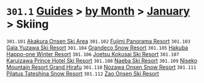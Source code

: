 # `301.1` [Guides](../../../) > [by Month](../../) > [January](../) > Skiing

`301.101` [Akakura Onsen Ski Area](akakura-onsen-ski-area.md)
`301.102` [Fujimi Panorama Resort](fujimi-panorama-resort.md)
`301.103` [Gala Yuzawa Ski Resort](gala-yuzawa-ski-resort.md)
`301.104` [Grandeco Snow Resort](grandeco-snow-resort.md)
`301.105` [Hakuba Happo-one Winter Resort](hakuba-happo-one-winter-resort.md)
`301.106` [Joetsu Kokusai Ski Resort](joetsu-kokusai-ski-resort.md)
`301.107` [Karuizawa Prince Hotel Ski Resort](karuizawa-prince-hotel-ski-resort.md)
`301.108` [Naeba Ski Resort](naeba-ski-resort.md)
`301.109` [Niseko Mountain Resort Grand Hirafu](niseko-mountain-resort-grand-hirafu.md)
`301.110` [Nozawa Onsen Snow Resort](nozawa-onsen-snow-resort.md)
`301.111` [Pilatus Tateshina Snow Resort](pilatus-tateshina-snow-resort.md)
`301.112` [Zao Onsen Ski Resort](zao-onsen-ski-resort.md)
